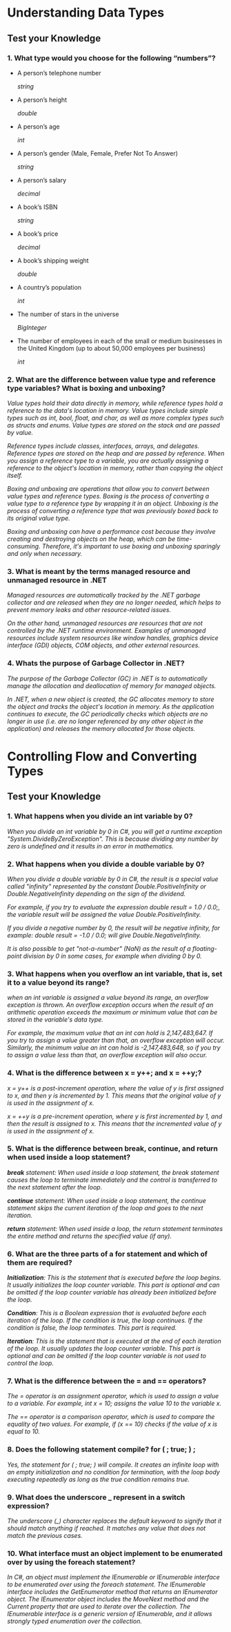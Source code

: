 # Understanding Data Types


## Test your Knowledge


### 1. What type would you choose for the following “numbers”?


* A person’s telephone number 

    *string*

* A person’s height

   *double*

* A person’s age

   *int*

* A person’s gender (Male, Female, Prefer Not To Answer)

   *string*

* A person’s salary

   *decimal*

* A book’s ISBN

   *string*

* A book’s price

   *decimal*

* A book’s shipping weight

   *double*

* A country’s population

   *int*

* The number of stars in the universe

   *BigInteger*

* The number of employees in each of the small or medium businesses in the United Kingdom (up to about 50,000 employees per business)

   *int*

### 2. What are the difference between value type and reference type variables? What is boxing and unboxing?

   *Value types hold their data directly in memory, while reference types hold a reference to the data's location in memory. Value types include simple types such as int, bool, float, and char, as well as more complex types such as structs and enums. Value types are stored on the stack and are passed by value.*

   *Reference types include classes, interfaces, arrays, and delegates. Reference types are stored on the heap and are passed by reference. When you assign a reference type to a variable, you are actually assigning a reference to the object's location in memory, rather than copying the object itself.*

   *Boxing and unboxing are operations that allow you to convert between value types and reference types. Boxing is the process of converting a value type to a reference type by wrapping it in an object. Unboxing is the process of converting a reference type that was previously boxed back to its original value type.*

   *Boxing and unboxing can have a performance cost because they involve creating and destroying objects on the heap, which can be time-consuming. Therefore, it's important to use boxing and unboxing sparingly and only when necessary.*

### 3. What is meant by the terms managed resource and unmanaged resource in .NET

*Managed resources are automatically tracked by the .NET garbage collector and are released when they are no longer needed, which helps to prevent memory leaks and other resource-related issues.*

*On the other hand, unmanaged resources are resources that are not controlled by the .NET runtime environment. Examples of unmanaged resources include system resources like window handles, graphics device interface (GDI) objects, COM objects, and other external resources.*




### 4. Whats the purpose of Garbage Collector in .NET?

*The purpose of the Garbage Collector (GC) in .NET is to automatically manage the allocation and deallocation of memory for managed objects.*

*In .NET, when a new object is created, the GC allocates memory to store the object and tracks the object's location in memory. As the application continues to execute, the GC periodically checks which objects are no longer in use (i.e. are no longer referenced by any other object in the application) and releases the memory allocated for those objects.*















# Controlling Flow and Converting Types


## Test your Knowledge


### 1. What happens when you divide an int variable by 0?

   *When you divide an int variable by 0 in C#, you will get a runtime exception "System.DivideByZeroException". This is because dividing any number by zero is undefined and it results in an error in mathematics.*

### 2. What happens when you divide a double variable by 0?

   *When you divide a double variable by 0 in C#, the result is a special value called "infinity" represented by the constant Double.PositiveInfinity or Double.NegativeInfinity depending on the sign of the dividend.*

   *For example, if you try to evaluate the expression double result = 1.0 / 0.0;, the variable result will be assigned the value Double.PositiveInfinity.*

   *If you divide a negative number by 0, the result will be negative infinity, for example: double result = -1.0 / 0.0; will give Double.NegativeInfinity.*

   *It is also possible to get "not-a-number" (NaN) as the result of a floating-point division by 0 in some cases, for example when dividing 0 by 0.*

### 3. What happens when you overflow an int variable, that is, set it to a value beyond its range?

   *when an int variable is assigned a value beyond its range, an overflow exception is thrown. An overflow exception occurs when the result of an arithmetic operation exceeds the maximum or minimum value that can be stored in the variable's data type.*

   *For example, the maximum value that an int can hold is 2,147,483,647. If you try to assign a value greater than that, an overflow exception will occur. Similarly, the minimum value an int can hold is -2,147,483,648, so if you try to assign a value less than that, an overflow exception will also occur.*


### 4. What is the difference between x = y++; and x = ++y;?

   *x = y++ is a post-increment operation, where the value of y is first assigned to x, and then y is incremented by 1. This means that the original value of y is used in the assignment of x.*

   *x = ++y is a pre-increment operation, where y is first incremented by 1, and then the result is assigned to x. This means that the incremented value of y is used in the assignment of x.*

### 5. What is the difference between break, continue, and return when used inside a loop statement?

   ***break** statement: When used inside a loop statement, the break statement causes the loop to terminate immediately and the control is transferred to the next statement after the loop.*

   ***continue** statement: When used inside a loop statement, the continue statement skips the current iteration of the loop and goes to the next iteration.*

   ***return** statement: When used inside a loop, the return statement terminates the entire method and returns the specified value (if any).*


### 6. What are the three parts of a for statement and which of them are required?

   ***Initialization**: This is the statement that is executed before the loop begins. It usually initializes the loop counter variable. This part is optional and can be omitted if the loop counter variable has already been initialized before the loop.*

   ***Condition**: This is a Boolean expression that is evaluated before each iteration of the loop. If the condition is true, the loop continues. If the condition is false, the loop terminates. This part is required.*

   ***Iteration**: This is the statement that is executed at the end of each iteration of the loop. It usually updates the loop counter variable. This part is optional and can be omitted if the loop counter variable is not used to control the loop.*

### 7. What is the difference between the = and == operators?

   *The = operator is an assignment operator, which is used to assign a value to a variable. For example, int x = 10; assigns the value 10 to the variable x.*

   *The == operator is a comparison operator, which is used to compare the equality of two values. For example, if (x == 10) checks if the value of x is equal to 10.*

### 8. Does the following statement compile? for ( ; true; ) ;

   *Yes, the statement for ( ; true; ) will compile. It creates an infinite loop with an empty initialization and no condition for termination, with the loop body executing repeatedly as long as the true condition remains true.*

### 9. What does the underscore _ represent in a switch expression?

   *The underscore (_) character replaces the default keyword to signify that it should match anything if reached. It matches any value that does not match the previous cases.*
   

### 10. What interface must an object implement to be enumerated over by using the foreach statement?

*In C#, an object must implement the IEnumerable or IEnumerable<T> interface to be enumerated over using the foreach statement.*
*The IEnumerable interface includes the GetEnumerator method that returns an IEnumerator object. The IEnumerator object includes the MoveNext method and the Current property that are used to iterate over the collection. The IEnumerable<T> interface is a generic version of IEnumerable, and it allows strongly typed enumeration over the collection.*

